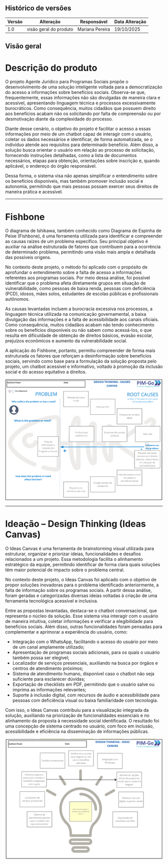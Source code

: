 ## Histórico de versões

| Versão | Alteração       | Responsável         | Data Alteração |
|--------|-----------------|---------------------|----------------|
| 1.0    | visão geral do produto | Mariana Pereira | 19/10/2025  |


## Visão geral

# Descrição do produto

O projeto Agente Jurídico para Programas Sociais propõe o desenvolvimento de uma solução inteligente voltada para a democratização do acesso a informações sobre benefícios sociais. Observa-se que, frequentemente, essas informações não são divulgadas de maneira clara e acessível, apresentando linguagem técnica e processos excessivamente burocráticos. Como consequência, muitos cidadãos que possuem direito aos benefícios acabam não os solicitando por falta de compreensão ou por desmotivação diante da complexidade do processo.

Diante desse cenário, o objetivo do projeto é facilitar o acesso a essas informações por meio de um chatbot capaz de interagir com o usuário, coletar os dados necessários e identificar, de forma automatizada, se o indivíduo atende aos requisitos para determinado benefício. Além disso, a solução busca orientar o usuário em relação ao processo de solicitação, fornecendo instruções detalhadas, como a lista de documentos necessários, etapas para obtenção, orientações sobre inscrição e, quando aplicável, o endereço do órgão responsável.

Dessa forma, o sistema visa não apenas simplificar o entendimento sobre os benefícios disponíveis, mas também promover inclusão social e autonomia, permitindo que mais pessoas possam exercer seus direitos de maneira prática e acessível.

---

# Fishbone

O diagrama de Ishikawa, também conhecido como Diagrama de Espinha de Peixe (Fishbone), é uma ferramenta utilizada para identificar e compreender as causas raízes de um problema específico. Seu principal objetivo é auxiliar na análise estruturada de fatores que contribuem para a ocorrência de determinado problema, permitindo uma visão mais ampla e detalhada das possíveis origens.

No contexto deste projeto, o método foi aplicado com o propósito de aprofundar o entendimento sobre a falta de acesso a informações referentes aos programas sociais. Por meio dessa análise, foi possível identificar que o problema afeta diretamente grupos em situação de vulnerabilidade, como pessoas de baixa renda, pessoas com deficiência (PCD), idosos, mães solos, estudantes de escolas públicas e profissionais autônomos.

As causas levantadas incluem a burocracia excessiva nos processos, a linguagem técnica utilizada na comunicação governamental, a baixa divulgação das informações e a falta de acessibilidade aos canais oficiais. Como consequência, muitos cidadãos acabam não tendo conhecimento sobre os benefícios disponíveis ou não sabem como acessá-los, o que resulta em dificuldade de obtenção de direitos básicos, evasão escolar, prejuízos econômicos e aumento da vulnerabilidade social.

A aplicação do Fishbone, portanto, permitiu compreender de forma mais estruturada os fatores que reforçam a desinformação sobre benefícios sociais, servindo como base para a formulação da solução proposta pelo projeto, um chatbot acessível e informativo, voltado à promoção da inclusão social e do acesso equitativo a direitos.

![fishbone](../Artefatos/images/fishbone.png)

---

# Ideação – Design Thinking (Ideas Canvas)

O Ideas Canvas é uma ferramenta de brainstorming visual utilizada para estruturar, organizar e priorizar ideias, funcionalidades e desafios relacionados a um projeto. Essa metodologia facilita o alinhamento estratégico da equipe, permitindo identificar de forma clara quais soluções têm maior potencial de impacto sobre o problema central.

No contexto deste projeto, o Ideas Canvas foi aplicado com o objetivo de propor soluções inovadoras para o problema identificado anteriormente, a falta de informação sobre os programas sociais. A partir dessa análise, foram geradas e categorizadas diversas ideias voltadas à criação de uma ferramenta tecnológica acessível e inclusiva.

Entre as propostas levantadas, destaca-se o chatbot conversacional, que representa o núcleo da solução. Esse sistema visa interagir com o usuário de maneira intuitiva, coletar informações e verificar a elegibilidade para benefícios sociais. Além disso, outras funcionalidades foram pensadas para complementar e aprimorar a experiência do usuário, como:

- Integração com o WhatsApp, facilitando o acesso do usuário por meio de um canal amplamente utilizado;  
- Apresentação de programas sociais adicionais, para os quais o usuário também possa ser elegível;  
- Localizador de serviços presenciais, auxiliando na busca por órgãos e centros de atendimento próximos;  
- Sistema de atendimento humano, disponível caso o chatbot não seja suficiente para esclarecer dúvidas;  
- Exportação de checklists em PDF, permitindo que o usuário salve ou imprima as informações relevantes;  
- Suporte à inclusão digital, com recursos de áudio e acessibilidade para pessoas com deficiência visual ou baixa familiaridade com tecnologia.

Com isso, o Ideas Canvas contribuiu para a visualização integrada da solução, auxiliando na priorização de funcionalidades essenciais e no alinhamento da proposta à necessidade social identificada. O resultado foi uma concepção de sistema centrado no usuário, com foco em inclusão, acessibilidade e eficiência na disseminação de informações públicas.

![idea canvas](../Artefatos/images/idea_canvas.png)

